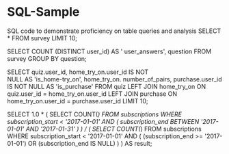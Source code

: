 # SQL-Sample
SQL code to demonstrate proficiency on table queries and analysis
 SELECT * FROM survey
 LIMIT 10;

 SELECT COUNT (DISTINCT user_id) AS '
   user_answers', 
   question FROM   
   survey
 GROUP BY question;
 
SELECT quiz.user_id, home_try_on.user_id IS NOT  
  NULL 
  AS 'is_home-try_on', home_try_on.
  number_of_pairs, purchase.user_id IS NOT NULL 
  AS 'is_purchase'
FROM quiz
  LEFT JOIN home_try_on
  ON quiz.user_id = home_try_on.user_id
  LEFT JOIN purchase
  ON home_try_on.user_id = purchase.user_id
LIMIT 10;


SELECT 1.0 * 
(
  SELECT COUNT(*)
  FROM subscriptions
  WHERE subscription_start < '2017-01-01'
  AND (
    subscription_end
    BETWEEN '2017-01-01'
    AND '2017-01-31'
  )
) / (
  SELECT COUNT(*) 
  FROM subscriptions 
  WHERE subscription_start < '2017-01-01'
  AND (
    (subscription_end >= '2017-01-01')
    OR (subscription_end IS NULL)
  )
) 
AS result;
